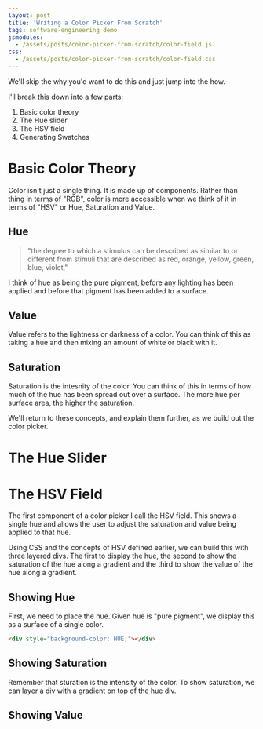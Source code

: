 ```yaml
---
layout: post
title: 'Writing a Color Picker From Scratch'
tags: software-engineering demo
jsmodules:
  - /assets/posts/color-picker-from-scratch/color-field.js
css:
  - /assets/posts/color-picker-from-scratch/color-field.css
---
```


We'll skip the why you'd want to do this and just jump into the how.

I'll break this down into a few parts:

1. Basic color theory
2. The Hue slider
3. The HSV field
4. Generating Swatches

# Basic Color Theory

Color isn't just a single thing. It is made up of components. Rather than thing in terms of "RGB", color is more accessible when we think of it in terms of "HSV" or Hue, Saturation and Value.

## Hue

> "the degree to which a stimulus can be described as similar to or different from stimuli that are described as red, orange, yellow, green, blue, violet,"

I think of hue as being the pure pigment, before any lighting has been applied and before that pigment has been added to a surface.

## Value

Value refers to the lightness or darkness of a color. You can think of this as taking a hue and then mixing an amount of white or black with it.

## Saturation

Saturation is the intesnity of the color. You can think of this in terms of how much of the hue has been spread out over a surface. The more hue per surface area, the higher the saturation.

We'll return to these concepts, and explain them further, as we build out the color picker.

# The Hue Slider

# The HSV Field

<div id="color-field-intro"></div>

The first component of a color picker I call the HSV field. This shows a single hue and allows the user to adjust the saturation and value being applied to that hue.

Using CSS and the concepts of HSV defined earlier, we can build this with three layered divs. The first to display the hue, the second to show the saturation of the hue along a gradient and the third to show the value of the hue along a gradient.

## Showing Hue

First, we need to place the hue. Given hue is "pure pigment", we display this as a surface of a single color.

```html
<div style="background-color: HUE;"></div>
```

<div id="showing-hue-ex"></div>

## Showing Saturation

Remember that sturation is the intensity of the color. To show saturation, we can layer a div with a gradient on top of the hue div.

## Showing Value
